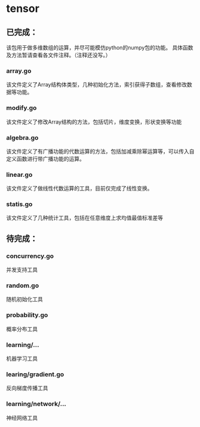 # tensor
## 已完成：
该包用于做多维数组的运算，并尽可能模仿python的numpy包的功能。
具体函数及方法暂请查看各文件注释。（注释还没写。）
### array.go
该文件定义了Array结构体类型，几种初始化方法，索引获得子数组，查看修改数据等功能。
### modify.go
该文件定义了修改Array结构的方法，包括切片，维度变换，形状变换等功能
### algebra.go
该文件定义了有广播功能的代数运算的方法，包括加减乘除幂运算等，可以传入自定义函数进行带广播功能的运算。
### linear.go
该文件定义了做线性代数运算的工具，目前仅完成了线性变换。
### statis.go
该文件定义了几种统计工具，包括在任意维度上求均值最值标准差等
## 待完成：
### concurrency.go
并发支持工具
### random.go
随机初始化工具
### probability.go
概率分布工具
### learning/...
机器学习工具
### learing/gradient.go
反向梯度传播工具
### learning/network/...
神经网络工具